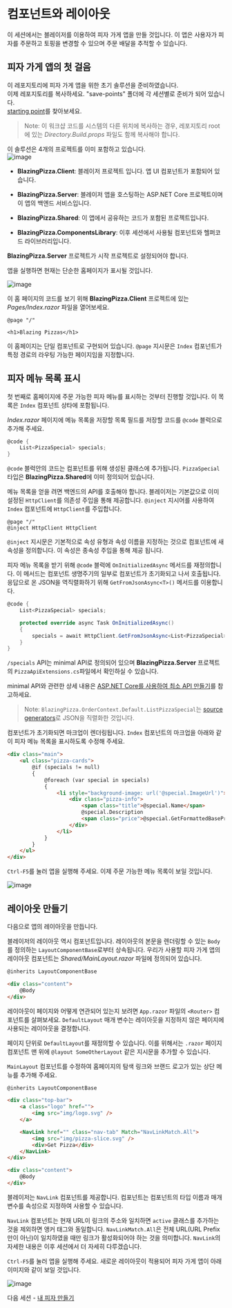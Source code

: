# 컴포넌트와 레이아웃

이 세션에서는 블레이저를 이용하여 피자 가게 앱을 만들 것입니다. 이 앱은 사용자가 피자를 주문하고 토핑을 변경할 수 있으며 주문 배달을 추적할 수 있습니다.

## 피자 가게 앱의 첫 걸음

이 레포지토리에 피자 가게 앱을 위한 초기 솔루션을 준비하였습니다.    
이제 레포지토리를 복사하세요. "save-points" 폴더에 각 세션별로 준비가 되어 있습니다.   
 [starting point](https://github.com/dotnet-presentations/blazor-workshop/tree/master/save-points/00-get-started)를 찾아보세요.   

> Note: 이 워크샵 코드를 시스템의 다른 위치에 복사하는 경우, 레포지토리 root에 있는 *Directory.Build.props* 파일도 함께 복사해야 합니다.

이 솔루션은 4개의 프로젝트를 이미 포함하고 있습니다.   
![image](https://user-images.githubusercontent.com/1874516/77238114-e2072780-6b8a-11ea-8e44-de6d7910183e.png)


- **BlazingPizza.Client**: 블레이저 프로젝트 입니다. 앱 UI 컴포넌트가 포함되어 있습니다.

- **BlazingPizza.Server**: 블레이저 앱을 호스팅하는 ASP.NET Core 프로젝트이며 이 앱의 백엔드 서비스입니다.

- **BlazingPizza.Shared**: 이 앱에서 공유하는 코드가 포함된 프로젝트입니다.

- **BlazingPizza.ComponentsLibrary**: 이후 세션에서 사용될 컴포넌트와 헬퍼코드 라이브러리입니다.

**BlazingPizza.Server** 프로젝트가 시작 프로젝트로 설정되어야 합니다.

앱을 실행하면 현재는 단순한 홈페이지가 표시될 것입니다.

![image](https://user-images.githubusercontent.com/1874516/77238160-25fa2c80-6b8b-11ea-8145-e163a9f743fe.png)

이 홈 페이지의 코드를 보기 위해 **BlazingPizza.Client** 프로젝트에 있는 *Pages/Index.razor* 파일을 열어보세요.

```
@page "/"

<h1>Blazing Pizzas</h1>
```

이 홈페이지는 단일 컴포넌트로 구현되어 있습니다. `@page` 지시문은 `Index` 컴포넌트가 특정 경로의 라우팅 가능한 페이지임을 지정합니다.

## 피자 메뉴 목록 표시

첫 번째로 홈페이지에 주문 가능한 피자 메뉴를 표시하는 것부터 진행할 것입니다. 이 목록은 `Index` 컴포넌트 상타에 포함됩니다.

*Index.razor* 페이지에 메뉴 목록을 저장할 목록 필드를 저장할 코드를 `@code` 블럭으로 추가해 주세요. 

```csharp
@code {
    List<PizzaSpecial> specials;
}
```

`@code` 블럭안의 코드는 컴포넌트를 위해 생성된 클래스에 추가됩니다. `PizzaSpecial` 타입은 **BlazingPizza.Shared**에 이미 정의되어 있습니다.

메뉴 목록을 얻을 려면 백엔드의 API를 호출해야 합니다. 블레이저는 기본값으로 이미 설정된 `HttpClient`를 의존성 주입을 통해 제공합니다. `@inject` 지시어를 사용하여 `Index` 컴포넌트에 `HttpClient`를 주입합니다.

```
@page "/"
@inject HttpClient HttpClient
```

`@inject` 지시문은 기본적으로 속성 유형과 속성 이름을 지정하는 것으로 컴포넌트에 새 속성을 정의합니다. 이 속성은 종속성 주입을 통해 제공 됩니다.

피자 메뉴 목록을 받기 위해 `@code` 블럭에 `OnInitializedAsync` 메서드를 재정의합니다. 이 메서드는 컴포넌트 생명주기의 일부로 컴포넌트가 초기화되고 나서 호출됩니다. 응답으로 온 JSON을 역직렬화하기 위해 `GetFromJsonAsync<T>()` 메서드를 이용합니다.

```csharp
@code {
    List<PizzaSpecial> specials;

    protected override async Task OnInitializedAsync()
    {
        specials = await HttpClient.GetFromJsonAsync<List<PizzaSpecial>>("specials", BlazingPizza.OrderContext.Default.ListPizzaSpecial);
    }
}
```

`/specials` API는 minimal API로 정의되어 있으며 **BlazingPizza.Server** 프로젝트의 `PizzaApiExtensions.cs`파일에서 확인하실 수 있습니다.

minimal API와 관련한 상세 내용은 [ASP.NET Core를 사용하여 최소 API 만들기](https://docs.microsoft.com/ko-kr/aspnet/core/tutorials/min-web-api?view=aspnetcore-6.0)를 참고하세요.

> Note: `BlazingPizza.OrderContext.Default.ListPizzaSpecial`는 [source generators](https://docs.microsoft.com/en-us/dotnet/standard/serialization/system-text-json-source-generation)로 JSON을 직렬화한 것입니다.

컴포넌트가 초기화되면 마크업이 렌더링됩니다. `Index` 컴포넌트의 마크업을 아래와 같이 피자 메뉴 목록을 표시하도록 수정해 주세요.

```html
<div class="main">
    <ul class="pizza-cards">
        @if (specials != null)
        {
            @foreach (var special in specials)
            {
                <li style="background-image: url('@special.ImageUrl')">
                    <div class="pizza-info">
                        <span class="title">@special.Name</span>
                        @special.Description
                        <span class="price">@special.GetFormattedBasePrice()</span>
                    </div>
                </li>
            }
        }
    </ul>
</div>
```

`Ctrl-F5`를 눌러 앱을 실행해 주세요. 이제 주문 가능한 메뉴 목록이 보일 것입니다.

![image](https://user-images.githubusercontent.com/1874516/77239386-6c558880-6b97-11ea-9a14-83933146ba68.png)


## 레이아웃 만들기

다음으로 앱의 레이아웃을 만듭니다.

블레이저의 레이아웃 역시 컴포넌트입니다. 레이아웃의 본문을 렌더링할 수 있는 `Body`를 정의하는 `LayoutComponentBase`로부터 상속됩니다. 우리가 사용할 피자 가게 앱의 레이아웃 컴포넌트는 *Shared/MainLayout.razor* 파일에 정의되어 있습니다.

```html
@inherits LayoutComponentBase

<div class="content">
    @Body
</div>
```

레이아웃이 페이지와 어떻게 연관되어 있는지 보려면 `App.razor` 파일의 `<Router>` 컴포넌트를 살펴보세요. `DefaultLayout` 매개 변수는 레이아웃을 지정하지 않은 페이지에 사용되는 레이아웃을 결정합니다.

페이지 단위로 `DefaultLayout`를 재정의할 수 있습니다. 이를 위해서는 `.razor` 페이지 컴포넌트 맨 위에 `@layout SomeOtherLayout` 같은 지시문을 추가할 수 있습니다.

`MainLayout` 컴포넌트를 수정하여 홈페이지의 탐색 링크와 브랜드 로고가 있는 상단 메뉴를 추가해 주세요.

```html
@inherits LayoutComponentBase

<div class="top-bar">
    <a class="logo" href="">
        <img src="img/logo.svg" />
    </a>

    <NavLink href="" class="nav-tab" Match="NavLinkMatch.All">
        <img src="img/pizza-slice.svg" />
        <div>Get Pizza</div>
    </NavLink>
</div>

<div class="content">
    @Body
</div>
```

블레이저는 `NavLink` 컴포넌트를 제공합니다. 컴포넌트는 컴포넌트의 타입 이름과 매개 변수를 속성으로 지정하여 사용할 수 있습니다.

`NavLink` 컴포넌트는 현재 URL이 링크의 주소와 일치하면 `active` 클래스를 추가하는 것을 제외하면 앵커 태그와 동일합니다. `NavLinkMatch.All`은 전체 URL(URL Prefix만이 아닌)이 일치하였을 때만 링크가 활성화되어야 하는 것을 의미합니다. `NavLink`의 자세한 내용은 이후 세션에서 더 자세히 다루겠습니다.

`Ctrl-F5`를 눌러 앱을 실행해 주세요. 새로운 레이아웃이 적용되어 피자 가게 앱이 아래 이미지와 같이 보일 것입니다. 

![image](https://user-images.githubusercontent.com/1874516/77239419-aa52ac80-6b97-11ea-84ae-f880db776f5c.png)


다음 세션 - [내 피자 만들기](02-customize-a-pizza.md)
